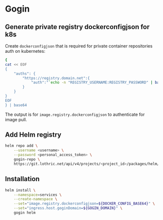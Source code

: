 # Gogin


## Generate private registry dockerconfigjson for k8s

Create `dockerconfigjson` that is required for private container repositories auth on kubernetes:

```bash
{
cat << EOF
{
    "auths": {
        "https://registry.domain.net":{
            "auth":"`echo -n "REGISTRY_USERNAME:REGISTRY_PASSWORD" | base64`"
        }
    }
}
EOF
} | base64
```

The output is for `image.registry.dockerconfigjson` to authenticate for image pull.

## Add Helm registry

```sh
helm repo add \
    --username <username> \
    --password <personal_access_token> \
    gogin-repo \
    https://git.lothric.net/api/v4/projects/<project_id>/packages/helm/stable
```

## Installation

```sh
helm install \
	--namespace=services \
	--create-namespace \
    --set="image.registry.dockerconfigjson=${DOCKER_CONFIG_BASE64}" \
    --set="ingress.host.goginDomain=${GOGIN_DOMAIN}" \
	gogin helm
```
